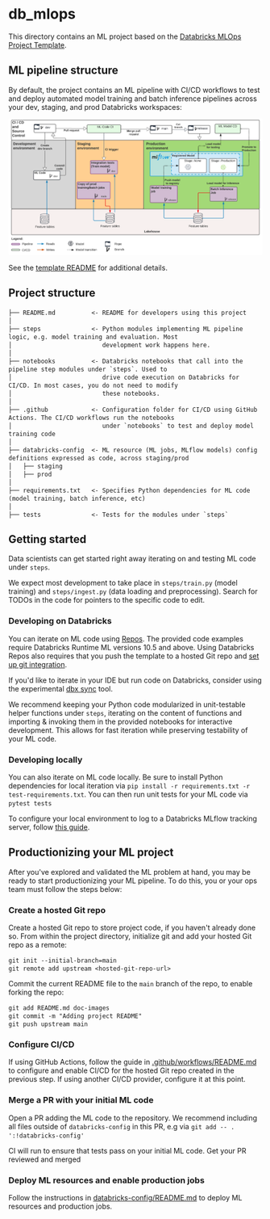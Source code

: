 # db_mlops

This directory contains an ML project based on the
[Databricks MLOps Project Template](https://github.com/databricks/mlops-project-template).

## ML pipeline structure
By default, the project contains an ML pipeline with CI/CD workflows to test and deploy
automated model training and batch inference pipelines across your dev, staging, and prod Databricks
workspaces:

![MLOps project template diagram](./doc-images/mlops-template-summary.png)

See the [template README](https://github.com/databricks/mlops-project-template#ml-pipeline-structure-and-devloop) for additional details.

## Project structure
```
├── README.md          <- README for developers using this project
│
├── steps              <- Python modules implementing ML pipeline logic, e.g. model training and evaluation. Most
│                         development work happens here.
│
├── notebooks          <- Databricks notebooks that call into the pipeline step modules under `steps`. Used to
│                         drive code execution on Databricks for CI/CD. In most cases, you do not need to modify
│                         these notebooks.
│
├── .github            <- Configuration folder for CI/CD using GitHub Actions. The CI/CD workflows run the notebooks
│                         under `notebooks` to test and deploy model training code
│
├── databricks-config  <- ML resource (ML jobs, MLflow models) config definitions expressed as code, across staging/prod
│   ├── staging
│   ├── prod
│
├── requirements.txt   <- Specifies Python dependencies for ML code (model training, batch inference, etc) 
│
├── tests              <- Tests for the modules under `steps`
```

## Getting started

Data scientists can get started right away iterating on and testing ML code under ``steps``.

We expect most development to take place  in `steps/train.py` (model training) and `steps/ingest.py`
(data loading and preprocessing). Search for TODOs in the code for pointers to the specific code to edit.

### Developing on Databricks
You can iterate on ML code using [Repos](https://docs.databricks.com/repos/index.html). The provided
code examples require Databricks Runtime ML versions 10.5 and above. Using Databricks Repos also requires that you
push the template to a hosted Git repo and [set up git integration](https://docs.databricks.com/repos/set-up-git-integration.html).

If you'd like to iterate in your IDE but run code on Databricks, consider using the experimental
[dbx sync](https://dbx.readthedocs.io/en/latest/cli.html#dbx-sync) tool.

We recommend keeping your Python code modularized in unit-testable helper functions under ``steps``, iterating on the content
of functions and importing & invoking them in the provided notebooks for interactive development. This allows for
fast iteration while preserving testability of your ML code.

### Developing locally
You can also iterate on ML code locally. Be sure to install Python dependencies for local iteration
via `pip install -r requirements.txt -r test-requirements.txt`. You can then run unit tests for your ML code
via `pytest tests`

To configure your local environment to log to a Databricks MLflow tracking server, follow [this guide](https://docs.databricks.com/applications/mlflow/access-hosted-tracking-server.html).

## Productionizing your ML project
After you've explored and validated the ML problem at hand, you may be ready to start productionizing your ML pipeline.
To do this, you or your ops team must follow the steps below:

### Create a hosted Git repo
Create a hosted Git repo to store project code, if you haven't already done so. From within the project
directory, initialize git and add your hosted Git repo as a remote:
```
git init --initial-branch=main
git remote add upstream <hosted-git-repo-url>
```

Commit the current README file to the `main` branch of the repo, to enable forking the repo:
```
git add README.md doc-images
git commit -m "Adding project README"
git push upstream main
```

### Configure CI/CD
If using GitHub Actions, follow the guide in [.github/workflows/README.md](.github/workflows/README.md) to
configure and enable CI/CD for the hosted Git repo created in the previous step. If using another CI/CD provider,
configure it at this point. 

### Merge a PR with your initial ML code
Open a PR adding the ML code to the repository. We recommend including all files outside of `databricks-config`
in this PR, e.g via `git add -- . ':!databricks-config'`

CI will run to ensure that tests pass on your initial ML code. Get your PR reviewed and merged

### Deploy ML resources and enable production jobs
Follow the instructions in [databricks-config/README.md](databricks-config/README.md) to deploy ML resources
and production jobs.
